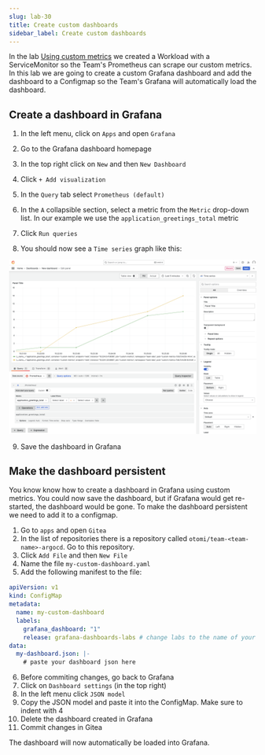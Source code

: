 ```yaml
---
slug: lab-30
title: Create custom dashboards
sidebar_label: Create custom dashboards
---
```


In the lab [Using custom metrics](lab-22.md) we created a Workload with a ServiceMonitor so the Team's Prometheus can scrape our custom metrics. In this lab we are going to create a custom Grafana dashboard and add the dashboard to a Configmap so the Team's Grafana will automatically load the dashboard.

## Create a dashboard in Grafana

1. In the left menu, click on `Apps` and open `Grafana`

2. Go to the Grafana dashboard homepage

3. In the top right click on `New` and then `New Dashboard`

4. Click `+ Add visualization`

5. In the `Query` tab select `Prometheus (default)`

6. In the `A` collapsible section, select a metric from the `Metric` drop-down list. In our example we use the `application_greetings_total` metric

7. Click `Run queries`

8. You should now see a `Time series` graph like this:

![dashboards](../../img/dashboards-1.png)

9. Save the dashboard in Grafana

## Make the dashboard persistent

You know know how to create a dashboard in Grafana using custom metrics. You could now save the dashboard, but if Grafana would get re-started, the dashboard would be gone. To make the dashboard persistent we need to add it to a configmap.

1. Go to `apps` and open `Gitea`
2. In the list of repositories there is a repository called `otomi/team-<team-name>-argocd`. Go to this repository.
3. Click `Add File` and then `New File`
4. Name the file `my-custom-dashboard.yaml`
5. Add the following manifest to the file:

```yaml
apiVersion: v1
kind: ConfigMap
metadata:
  name: my-custom-dashboard
  labels:
    grafana_dashboard: "1"
    release: grafana-dashboards-labs # change labs to the name of your team
data:
  my-dashboard.json: |-
    # paste your dashboard json here
```

6. Before commiting changes, go back to Grafana
7. Click on `Dashboard settings` (in the top right)
8. In the left menu click `JSON model`
9. Copy the JSON model and paste it into the ConfigMap. Make sure to indent with 4
10. Delete the dashboard created in Grafana
11. Commit changes in Gitea

The dashboard will now automatically be loaded into Grafana.



